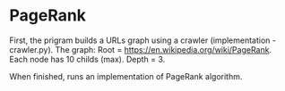 # PageRank

First, the prigram builds a URLs graph using a crawler (implementation - crawler.py).
The graph:
Root = https://en.wikipedia.org/wiki/PageRank.
Each node has 10 childs (max).
Depth = 3.

When finished, runs an implementation of PageRank algorithm.





